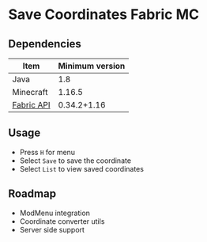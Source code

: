 # Save Coordinates Fabric MC

## Dependencies

Item|Minimum version
-|-
Java|1.8
Minecraft|1.16.5
[Fabric API](https://www.curseforge.com/minecraft/mc-mods/fabric-api/files) | 0.34.2+1.16

## Usage

- Press `H` for menu
- Select `Save` to save the coordinate
- Select `List` to view saved coordinates

## Roadmap

- ModMenu integration
- Coordinate converter utils
- Server side support